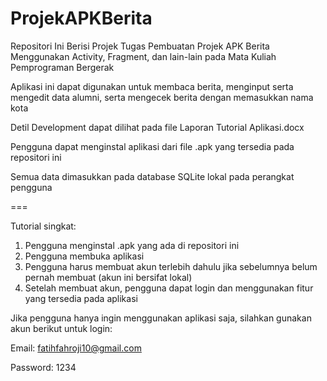 # ProjekAPKBerita
Repositori Ini Berisi Projek Tugas Pembuatan Projek APK Berita Menggunakan Activity, Fragment, dan lain-lain pada Mata Kuliah Pemprograman Bergerak

Aplikasi ini dapat digunakan untuk membaca berita, menginput serta mengedit data alumni, serta mengecek berita dengan memasukkan nama kota

Detil Development dapat dilihat pada file Laporan Tutorial Aplikasi.docx

Pengguna dapat menginstal aplikasi dari file .apk yang tersedia pada repositori ini

Semua data dimasukkan pada database SQLite lokal pada perangkat pengguna

===

Tutorial singkat:

1. Pengguna menginstal .apk yang ada di repositori ini
2. Pengguna membuka aplikasi
3. Pengguna harus membuat akun terlebih dahulu jika sebelumnya belum pernah membuat (akun ini bersifat lokal)
4. Setelah membuat akun, pengguna dapat login dan menggunakan fitur yang tersedia pada aplikasi

Jika pengguna hanya ingin menggunakan aplikasi saja, silahkan gunakan akun berikut untuk login:

Email: fatihfahroji10@gmail.com

Password: 1234

